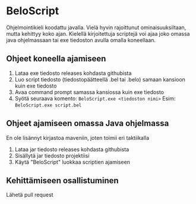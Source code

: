 # BeloScript

Ohjelmointikieli koodattu javalla. Vielä hyvin rajoittunut ominaisuuksiltaan, mutta kehittyy koko ajan. Kielellä kirjoitettuja scriptejä voi ajaa joko
omassa java ohjelmassaan tai exe tiedoston avulla omalla koneellaan.

## Ohjeet koneella ajamiseen

1. Lataa exe tiedosto releases kohdasta githubista
2. Luo script tiedosto (tiedostopäätteellä .bel tai .belo) samaan kansioon kuin exe tiedosto
3. Avaa command prompt samassa kansiossa kuin exe tiedosto
4. Syötä seuraava komento:
```BeloScript.exe <tiedoston nimi>```
Esim:
```BeloScript.exe script.bel```

## Ohjeet ajamiseen omassa Java ohjelmassa
En ole lisännyt kirjastoa maveniin, joten toimii eri taktiikalla
1. Lataa jar tiedosto releases kohdasta githubista
2. Sisällytä jar tiedosto projektiisi
3. Käytä "BeloScript" luokkaa scriptien ajamiseen
## Kehittämiseen osallistuminen

Lähetä pull request
